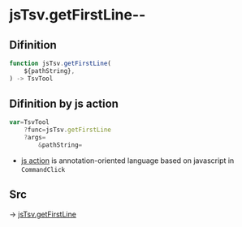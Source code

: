 # jsTsv.getFirstLine--

## Difinition

```js.js
function jsTsv.getFirstLine(
	${pathString},
) -> TsvTool
```




## Difinition by js action

```js.js
var=TsvTool
	?func=jsTsv.getFirstLine
	?args=
		&pathString=
```

- [js action](#) is annotation-oriented language based on javascript in `CommandClick`



## Src

-> [jsTsv.getFirstLine](https://github.com/puutaro/CommandClick/blob/master/app/src/main/java/com/puutaro/commandclick/fragment_lib/terminal_fragment/js_interface/tsv/JsTsv.kt#L34)



